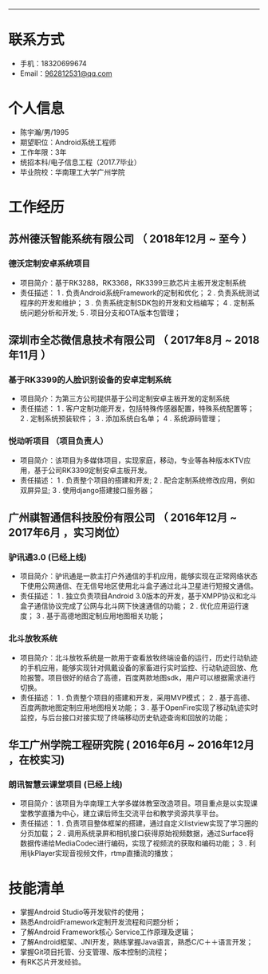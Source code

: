 ---
# 联系方式
- 手机：18320699674
- Email：962812531@qq.com
# 个人信息
 - 陈宇瀚/男/1995
 - 期望职位：Android系统工程师
 - 工作年限：3年
 - 统招本科/电子信息工程（2017.7毕业）
 - 毕业院校：华南理工大学广州学院
# 工作经历
## 苏州德沃智能系统有限公司 （ 2018年12月 ~ 至今 ）
### 德沃定制安卓系统项目
- 项目简介：基于RK3288，RK3368，RK3399三款芯片主板开发定制系统
- 责任描述：
1 . 负责Android系统Framework的定制和优化；
2 . 负责系统测试程序的开发和维护；
3 . 负责系统定制SDK包的开发和文档编写；
4 . 定制系统问题分析和开发;
5 . 项目分支和OTA版本包管理；
###
## 深圳市全芯微信息技术有限公司 （ 2017年8月 ~ 2018年11月 ）
### 基于RK3399的人脸识别设备的安卓定制系统
- 项目简介：为第三方公司提供基于公司定制安卓主板开发的定制系统
- 责任描述：
1 . 客户定制功能开发，包括特殊传感器配置，特殊系统配置等；
2 . 定制系统预装软件；
3 . 添加系统白名单；
4 . 系统源码管理；
### 悦动听项目 （项目负责人）
- 项目简介：该项目为多媒体项目，实现家庭，移动，专业等各种版本KTV应用，基于公司RK3399定制安卓主板开发。
- 责任描述：
1 . 负责整个项目的搭建和开发;
2 . 配合定制系统修改应用，例如双屏异显;
3 . 使用django搭建接口服务器；
## 广州祺智通信科技股份有限公司 （ 2016年12月 ~ 2017年6月 ，实习岗位）
### 驴讯通3.0 (已经上线)
- 项目简介：驴讯通是一款主打户外通信的手机应用，能够实现在正常网络状态下使用公网通信、在无信号地区使用北斗盒子通过北斗卫星进行短报文通信。
- 责任描述：
1 . 独立负责项目Android 3.0版本的开发，基于XMPP协议和北斗盒子通信协议完成了公网与北斗网下快速通信的功能；
2 . 优化应用运行速度；
3 . 基于高德地图定制应用地图相关功能；
### 北斗放牧系统
- 项目简介：北斗放牧系统是一款用于查看放牧终端设备的运行，历史行动轨迹的手机应用，能够实现针对佩戴设备的家畜进行实时监控、行动轨迹回放、危险报警。项目很好的结合了高德，百度两款地图sdk，用户可以根据需求进行切换。
- 责任描述：
1 . 负责整个项目的搭建和开发，采用MVP模式；
2 . 基于高德、百度两款地图定制应用地图相关功能；
3 . 基于OpenFire实现了移动轨迹实时监控，与后台接口对接实现了终端移动历史轨迹查询和回放的功能；
## 华工广州学院工程研究院 ( 2016年6月 ~ 2016年12月 ，在校实习)
### 朗讯智慧云课堂项目 (已经上线)
- 项目简介：该项目为华南理工大学多媒体教室改造项目。项目重点是以实现课堂教学直播为中心，建立课后师生交流平台和教学资源共享平台。
- 责任描述：
1 . 负责项目整体框架的搭建，通过自定义listview实现了学习圈的分页加载；
2 . 调用系统录屏和相机接口获得原始视频数据，通过Surface将数据传递给MediaCodec进行编码，实现了视频流的获取和编码功能；
3 . 利用IjkPlayer实现音视频文件，rtmp直播流的播放；
# 技能清单
- 掌握Android Studio等开发软件的使用；
- 熟悉AndroidFramework定制开发流程和问题分析；
- 了解Android Framework核心 Service工作原理及逻辑；
- 了解Android框架、JNI开发，熟练掌握Java语言，熟悉C/C＋＋语言开发；
- 掌握Git项目托管、分支管理、版本控制的流程；
- 有RK芯片开发经验。


